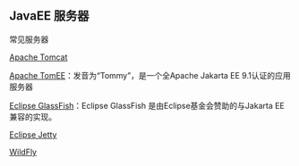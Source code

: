 ## JavaEE 服务器

常见服务器

[Apache Tomcat](开发方向/WEB开发/服务器/tomcat/)

[Apache TomEE](https://openejb.apache.org/)：发音为“Tommy”，是一个全Apache Jakarta EE 9.1认证的应用服务器

[Eclipse GlassFish](https://glassfish.org/)：Eclipse GlassFish 是由Eclipse基金会赞助的与Jakarta EE兼容的实现。

[Eclipse Jetty](https://www.eclipse.org/jetty/)

[WildFly](https://www.wildfly.org/)

